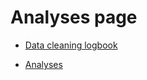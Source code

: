 # Analyses page

- [Data cleaning logbook](./1_clean_data.html)

- [Analyses](./2_prelim_analyses.html)